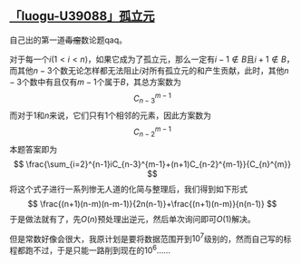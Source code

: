 ## [「luogu-U39088」孤立元](https://www.luogu.org/problemnew/show/U39088)

自己出的第一道~~毒瘤~~数论题$\text{qaq}$。

对于每一个$i(1<i<n)$，如果它成为了孤立元，那么一定有$i-1\notin B$且$i+1\notin B$，而其他$n-3$个数无论怎样都无法阻止$i$对所有孤立元的和产生贡献，此时，其他$n-3$个数中有且仅有$m-1$个属于$B$，其总方案数为
$$
C_{n-3}^{m-1}
$$
而对于$1$和$n$来说，它们只有$1$个相邻的元素，因此方案数为
$$
C_{n-2}^{m-1}
$$
本题答案即为
$$
\frac{\sum_{i=2}^{n-1}iC_{n-3}^{m-1}+(n+1)C_{n-2}^{m-1}}{C_{n}^{m}}
$$
将这个式子进行一系列惨无人道的化简与整理后，我们得到如下形式
$$
\frac{(n+1)(n-m)(n-m-1)}{2n(n-1)}+\frac{(n+1)(n-m)}{n(n-1)}
$$
于是做法就有了，先$O(n)$预处理出逆元，然后单次询问即可$O(1)$解决。

但是常数好像会很大，我原计划是要将数据范围开到$10^{7}$级别的，然而自己写的标程都跑不过，于是只能一路削到现在的$10^{6}$……